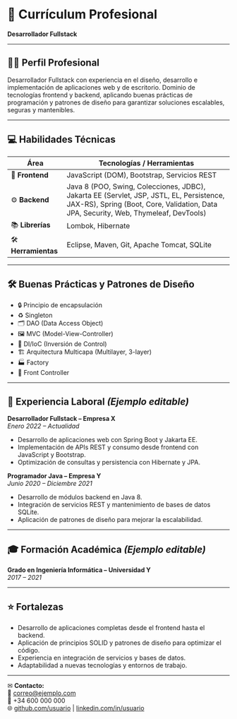 # 💼 Currículum Profesional  
**Desarrollador Fullstack**

---

## 🧑‍💻 Perfil Profesional
Desarrollador Fullstack con experiencia en el diseño, desarrollo e implementación de aplicaciones web y de escritorio. Dominio de tecnologías frontend y backend, aplicando buenas prácticas de programación y patrones de diseño para garantizar soluciones escalables, seguras y mantenibles.

---

## 💻 Habilidades Técnicas

| **Área**       | **Tecnologías / Herramientas** |
|----------------|--------------------------------|
| 🎨 **Frontend** | JavaScript (DOM), Bootstrap, Servicios REST |
| ⚙️ **Backend**  | Java 8 (POO, Swing, Colecciones, JDBC), Jakarta EE (Servlet, JSP, JSTL, EL, Persistence, JAX-RS), Spring (Boot, Core, Validation, Data JPA, Security, Web, Thymeleaf, DevTools) |
| 📚 **Librerías** | Lombok, Hibernate |
| 🛠 **Herramientas** | Eclipse, Maven, Git, Apache Tomcat, SQLite |

---

## 🛠 Buenas Prácticas y Patrones de Diseño
- 🔒 Principio de encapsulación  
- ♻️ Singleton  
- 🗂 DAO (Data Access Object)  
- 🖼 MVC (Model-View-Controller)  
- 🔄 DI/IoC (Inversión de Control)  
- 🏗 Arquitectura Multicapa (Multilayer, 3-layer)  
- 🏭 Factory  
- 🎯 Front Controller  

---

## 📂 Experiencia Laboral *(Ejemplo editable)*

**Desarrollador Fullstack – Empresa X**  
*Enero 2022 – Actualidad*  
- Desarrollo de aplicaciones web con Spring Boot y Jakarta EE.  
- Implementación de APIs REST y consumo desde frontend con JavaScript y Bootstrap.  
- Optimización de consultas y persistencia con Hibernate y JPA.  

**Programador Java – Empresa Y**  
*Junio 2020 – Diciembre 2021*  
- Desarrollo de módulos backend en Java 8.  
- Integración de servicios REST y mantenimiento de bases de datos SQLite.  
- Aplicación de patrones de diseño para mejorar la escalabilidad.

---

## 🎓 Formación Académica *(Ejemplo editable)*
**Grado en Ingeniería Informática – Universidad Y**  
*2017 – 2021*

---

## ⭐ Fortalezas
- Desarrollo de aplicaciones completas desde el frontend hasta el backend.  
- Aplicación de principios SOLID y patrones de diseño para optimizar el código.  
- Experiencia en integración de servicios y bases de datos.  
- Adaptabilidad a nuevas tecnologías y entornos de trabajo.  

---

✉ **Contacto:**  
📧 correo@ejemplo.com  
📱 +34 600 000 000  
🌐 [github.com/usuario](https://github.com/usuario) | [linkedin.com/in/usuario](https://linkedin.com/in/usuario)

